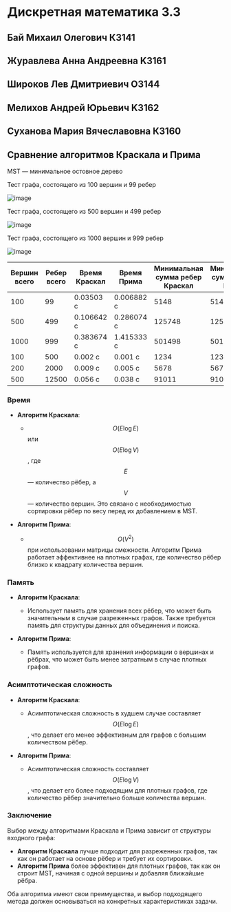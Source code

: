 # Дискретная математика 3.3

## Бай Михаил Олегович К3141

## Журавлева Анна Андреевна K3161

## Широков Лев Дмитриевич O3144

## Мелихов Андрей Юрьевич K3162

## Суханова Мария Вячеславовна К3160

## 


## Сравнение алгоритмов Краскала и Прима
MST — минимальное остовное дерево

Тест графа, состоящего из 100 вершин и 99 ребер

![image](https://github.com/user-attachments/assets/f32580c2-69b3-4ea8-ac1e-3941af46768f)

Тест графа, состоящего из 500 вершин и 499 ребер

![image](https://github.com/user-attachments/assets/b6d55579-42a5-4175-9425-c6d77563d7c6)

Тест графа, состоящего из 1000 вершин и 999 ребер

![image](https://github.com/user-attachments/assets/16d450c5-7bfe-4dd0-bfe3-541e151743cd)

|Вершин всего|Ребер всего|Время Краскал|Время Прима|Минимальная сумма ребер Краскал|Минимальная сумма ребер Прима|
|--|--|--|--|--|--|
|100|99|0.03503 с|0.006882 c|5148|5148|
|500|499|0.106642 с|0.286074 c|125748|125748|
|1000|999|0.383674 с|1.415333 c|501498|501498|
|100|500|0.002 с|0.001 c|1234|1234|
|200|2000|0.009 c|0.005	c|5678|5678|
|500|12500|0.056 c|0.038 c|91011|91011|





### Время

- **Алгоритм Краскала**:
  - $$O(E \log E)$$ или $$O(E \log V)$$, где $$E$$ — количество рёбер, а $$V$$ — количество вершин. Это связано с необходимостью сортировки рёбер по весу перед их добавлением в MST.
  
- **Алгоритм Прима**:
  - $$O(V^2)$$ при использовании матрицы смежности. Алгоритм Прима работает эффективнее на плотных графах, где количество рёбер близко к квадрату количества вершин.

### Память

- **Алгоритм Краскала**:
  - Использует память для хранения всех рёбер, что может быть значительным в случае разреженных графов. Также требуется память для структуры данных для объединения и поиска.

- **Алгоритм Прима**:
  - Память используется для хранения информации о вершинах и рёбрах, что может быть менее затратным в случае плотных графов.

### Асимптотическая сложность

- **Алгоритм Краскала**:
  - Асимптотическая сложность в худшем случае составляет $$O(E \log E)$$, что делает его менее эффективным для графов с большим количеством рёбер.

- **Алгоритм Прима**:
  - Асимптотическая сложность составляет $$O(E \log V)$$, что делает его более подходящим для плотных графов, где количество рёбер значительно больше количества вершин.

### Заключение

Выбор между алгоритмами Краскала и Прима зависит от структуры входного графа:

- **Алгоритм Краскала** лучше подходит для разреженных графов, так как он работает на основе рёбер и требует их сортировки.
- **Алгоритм Прима** более эффективен для плотных графов, так как он строит MST, начиная с одной вершины и добавляя ближайшие рёбра.

Оба алгоритма имеют свои преимущества, и выбор подходящего метода должен основываться на конкретных характеристиках задачи.

